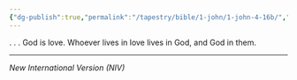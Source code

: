 ```yaml
---
{"dg-publish":true,"permalink":"/tapestry/bible/1-john/1-john-4-16b/","title":"1 John 4:16b","tags":["bible-verse","bible-verse"],"dgHomeLink":true,"dgShowLocalGraph":true,"dgEnableSearch":true}
---
```



. . . God is love. Whoever lives in love lives in God, and God in them.


---
*New International Version (NIV)*